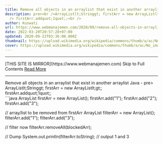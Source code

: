 ```yaml
---
title: Remove all objects in an arraylist that exist in another arraylist Java
description: pre><br />ArrayListlt;Stringgt; firstArr = new ArrayListlt;gt;;<br
  /> firstArr.addquot;1quot;;<br />
author: Kuswati
url: https://www.webmanajemen.com/2020/09/remove-all-objects-in-arraylist-that.html
date: 2022-03-20T20:57:28+07:00
updated: 2020-09-22T03:36:00.000Z
thumbnail: https://upload.wikimedia.org/wikipedia/commons/thumb/a/ac/No_image_available.svg/2048px-No_image_available.svg.png
cover: https://upload.wikimedia.org/wikipedia/commons/thumb/a/ac/No_image_available.svg/2048px-No_image_available.svg.png
---
```


<hr/> [THIS SITE IS MIRROR](https://www.webmanajemen.com) Skip to Full Contents <a href="https://www.webmanajemen.com/2020/09/remove-all-objects-in-arraylist-that.html" rel="follow" class="button" id="read-more">Read More</a> <hr/> Remove all objects in an arraylist that exist in another arraylist Java - pre><br />ArrayListlt;Stringgt; firstArr = new ArrayListlt;gt;;<br /> firstArr.addquot;1quot;;<br /> ```java
  ArrayList firstArr = new ArrayList();
  firstArr.add("1");
  firstArr.add("2");
  firstArr.add("3");
  
  // array/list to be removed from firstArr
  ArrayList filterArr = new ArrayList();
  filterArr.add("1");
  filterArr.add("3");
  
  // filter now
  filterArr.removeAll(blockedArr);
  
  // Dump
  System.out.println(filterArr.toString); // output 1 and 3
``` <hr/> [THIS SITE IS MIRROR](https://www.webmanajemen.com) Skip to Full Contents <a href="https://www.webmanajemen.com/2020/09/remove-all-objects-in-arraylist-that.html" rel="follow" class="button" id="read-more">Read More</a> <hr/>